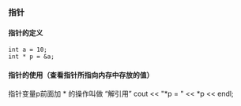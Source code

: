 ### 指针

#### 指针的定义
    int a = 10;
    int * p = &a;

#### 指针的使用（查看指针所指向内存中存放的值）
指针变量p前面加 * 的操作叫做 “解引用”
    cout << "*p = " << *p << endl;
